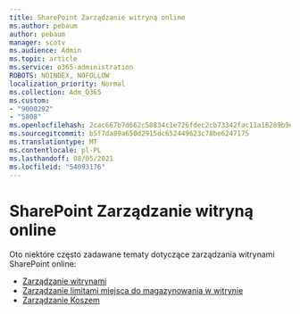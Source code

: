 ```yaml
---
title: SharePoint Zarządzanie witryną online
ms.author: pebaum
author: pebaum
manager: scotv
ms.audience: Admin
ms.topic: article
ms.service: o365-administration
ROBOTS: NOINDEX, NOFOLLOW
localization_priority: Normal
ms.collection: Adm_O365
ms.custom:
- "9000292"
- "5808"
ms.openlocfilehash: 2cac667b7d662c50834c1e726fdec2cb73342fac11a16289b9ef928925fd173e
ms.sourcegitcommit: b5f7da89a650d2915dc652449623c78be6247175
ms.translationtype: MT
ms.contentlocale: pl-PL
ms.lasthandoff: 08/05/2021
ms.locfileid: "54093176"
---
```

# <a name="sharepoint-online-site-management"></a>SharePoint Zarządzanie witryną online

Oto niektóre często zadawane tematy dotyczące zarządzania witrynami SharePoint online:

- [Zarządzanie witrynami](https://docs.microsoft.com/sharepoint/manage-sites-in-new-admin-center)
- [Zarządzanie limitami miejsca do magazynowania w witrynie](https://docs.microsoft.com/sharepoint/manage-site-collection-storage-limits)
- [Zarządzanie Koszem](https://support.microsoft.com/office/8a6c2198-910e-42dc-9a9c-bc5bc4f327da)